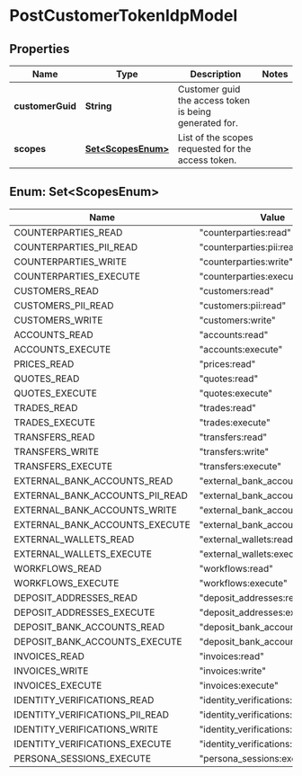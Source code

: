 

# PostCustomerTokenIdpModel


## Properties

| Name | Type | Description | Notes |
|------------ | ------------- | ------------- | -------------|
|**customerGuid** | **String** | Customer guid the access token is being generated for. |  |
|**scopes** | [**Set&lt;ScopesEnum&gt;**](#Set&lt;ScopesEnum&gt;) | List of the scopes requested for the access token. |  |



## Enum: Set&lt;ScopesEnum&gt;

| Name | Value |
|---- | -----|
| COUNTERPARTIES_READ | &quot;counterparties:read&quot; |
| COUNTERPARTIES_PII_READ | &quot;counterparties:pii:read&quot; |
| COUNTERPARTIES_WRITE | &quot;counterparties:write&quot; |
| COUNTERPARTIES_EXECUTE | &quot;counterparties:execute&quot; |
| CUSTOMERS_READ | &quot;customers:read&quot; |
| CUSTOMERS_PII_READ | &quot;customers:pii:read&quot; |
| CUSTOMERS_WRITE | &quot;customers:write&quot; |
| ACCOUNTS_READ | &quot;accounts:read&quot; |
| ACCOUNTS_EXECUTE | &quot;accounts:execute&quot; |
| PRICES_READ | &quot;prices:read&quot; |
| QUOTES_READ | &quot;quotes:read&quot; |
| QUOTES_EXECUTE | &quot;quotes:execute&quot; |
| TRADES_READ | &quot;trades:read&quot; |
| TRADES_EXECUTE | &quot;trades:execute&quot; |
| TRANSFERS_READ | &quot;transfers:read&quot; |
| TRANSFERS_WRITE | &quot;transfers:write&quot; |
| TRANSFERS_EXECUTE | &quot;transfers:execute&quot; |
| EXTERNAL_BANK_ACCOUNTS_READ | &quot;external_bank_accounts:read&quot; |
| EXTERNAL_BANK_ACCOUNTS_PII_READ | &quot;external_bank_accounts:pii:read&quot; |
| EXTERNAL_BANK_ACCOUNTS_WRITE | &quot;external_bank_accounts:write&quot; |
| EXTERNAL_BANK_ACCOUNTS_EXECUTE | &quot;external_bank_accounts:execute&quot; |
| EXTERNAL_WALLETS_READ | &quot;external_wallets:read&quot; |
| EXTERNAL_WALLETS_EXECUTE | &quot;external_wallets:execute&quot; |
| WORKFLOWS_READ | &quot;workflows:read&quot; |
| WORKFLOWS_EXECUTE | &quot;workflows:execute&quot; |
| DEPOSIT_ADDRESSES_READ | &quot;deposit_addresses:read&quot; |
| DEPOSIT_ADDRESSES_EXECUTE | &quot;deposit_addresses:execute&quot; |
| DEPOSIT_BANK_ACCOUNTS_READ | &quot;deposit_bank_accounts:read&quot; |
| DEPOSIT_BANK_ACCOUNTS_EXECUTE | &quot;deposit_bank_accounts:execute&quot; |
| INVOICES_READ | &quot;invoices:read&quot; |
| INVOICES_WRITE | &quot;invoices:write&quot; |
| INVOICES_EXECUTE | &quot;invoices:execute&quot; |
| IDENTITY_VERIFICATIONS_READ | &quot;identity_verifications:read&quot; |
| IDENTITY_VERIFICATIONS_PII_READ | &quot;identity_verifications:pii:read&quot; |
| IDENTITY_VERIFICATIONS_WRITE | &quot;identity_verifications:write&quot; |
| IDENTITY_VERIFICATIONS_EXECUTE | &quot;identity_verifications:execute&quot; |
| PERSONA_SESSIONS_EXECUTE | &quot;persona_sessions:execute&quot; |



